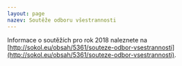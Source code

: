```yaml
---
layout: page
nazev: Soutěže odboru všestrannosti
---
```


Informace o soutěžích pro rok 2018 naleznete na [http://sokol.eu/obsah/5361/souteze-odbor-vsestrannosti](http://sokol.eu/obsah/5361/souteze-odbor-vsestrannosti).
